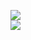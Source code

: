 [![](https://img.shields.io/badge/Made%20With-Github%20Spray-lightgrey.svg?style=for-the-badge&logo=github)](https://github.com/Annihil/github-spray#24015)  
[![](https://i.imgur.com/2DrTn0Z.gif)](https://github.com/Annihil/github-spray)